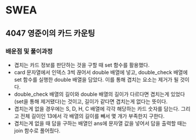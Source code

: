 # SWEA

## 4047 영준이의 카드 카운팅

### 배운점 및 풀이과정

- 겹치는 카드 정보를 판단하는 것을 구할 때 set 함수를 활용했다.
- card 문자열에서 인덱스 3씩 끊어서 double 배열에 넣고, double_check 배열에 set 함수를 실행한 double 배열을 담았다. 이를 통해 겹치는 요소는 제거가 될 것이다.
- double_check 배열의 길이와 double 배열의 길이가 다르다면 겹치는게 있었다(set을 통해 제거됐다)는 것이고, 길이가 같다면 겹치는게 없다는 뜻이다.
- 겹치는게 없을 경우에는 S, D, H, C 배열에 각각 해당하는 카드 숫자를 담는다. 그리고 전체 길이인 13에서 각 배열의 길이를 빼서 몇 개가 부족한지 구한다.
- 겹치는게 없을 때 답을 구하는 배열인 ans에 문자열 값을 넣어서 답을 출력할 때는 join 함수로 풀어줬다.